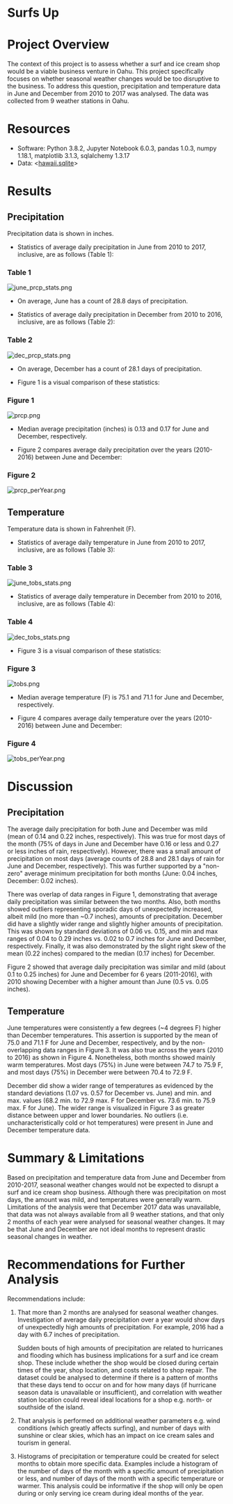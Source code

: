  # Surfs Up

# Project Overview
The context of this project is to assess whether a surf and ice cream shop would be a viable business venture in Oahu. This project specifically focuses on whether seasonal weather changes would be too disruptive to the business. To address this question, precipitation and temperature data in June and December from 2010 to 2017 was analysed. The data was collected from 9 weather stations in Oahu. 

# Resources
- Software: Python 3.8.2, Jupyter Notebook 6.0.3, pandas 1.0.3, numpy 1.18.1, matplotlib 3.1.3, sqlalchemy 1.3.17
- Data: <[hawaii.sqlite](data/hawaii.sqlite)>

# Results
## Precipitation
Precipitation data is shown in inches. 

- Statistics of average daily precipitation in June from 2010 to 2017, inclusive, are as follows (Table 1):
### Table 1
![june_prcp_stats.png](analysis/june_prcp_stats.png)
- On average, June has a count of 28.8 days of precipitation. 

- Statistics of average daily precipitation in December from 2010 to 2016, inclusive, are as follows (Table 2):
### Table 2
![dec_prcp_stats.png](analysis/dec_prcp_stats.png)
- On average, December has a count of 28.1 days of precipitation. 

- Figure 1 is a visual comparison of these statistics:
### Figure 1
![prcp.png](analysis/prcp.png)
- Median average precipitation (inches) is 0.13 and 0.17 for June and December, respectively.

- Figure 2 compares average daily precipitation over the years (2010-2016) between June and December:
### Figure 2
![prcp_perYear.png](analysis/prcp_perYear.png)

## Temperature
Temperature data is shown in Fahrenheit (F). 

- Statistics of average daily temperature in June from 2010 to 2017, inclusive, are as follows (Table 3):
### Table 3
![june_tobs_stats.png](analysis/june_tobs_stats.png)

- Statistics of average daily temperature in December from 2010 to 2016, inclusive, are as follows (Table 4):
### Table 4
![dec_tobs_stats.png](analysis/dec_tobs_stats.png)

- Figure 3 is a visual comparison of these statistics:
### Figure 3
![tobs.png](analysis/tobs.png)
- Median average temperature (F) is 75.1 and 71.1 for June and December, respectively.

- Figure 4 compares average daily temperature over the years (2010-2016) between June and December:
### Figure 4
![tobs_perYear.png](analysis/tobs_perYear.png)

# Discussion
## Precipitation
The average daily precipitation for both June and December was mild (mean of 0.14 and 0.22 inches, respectively). This was true for most days of the month (75% of days in June and December have 0.16 or less and 0.27 or less inches of rain, respectively). However, there was a small amount of precipitation on most days (average counts of 28.8 and 28.1 days of rain for June and December, respectively). This was further supported by a "non-zero" average minimum precipitation for both months (June: 0.04 inches, December: 0.02 inches).

There was overlap of data ranges in Figure 1, demonstrating that average daily precipitation was similar between the two months. Also, both months showed outliers representing sporadic days of unexpectedly increased, albeit mild (no more than ~0.7 inches), amounts of precipitation. December did have a slightly wider range and slightly higher amounts of precipitation. This was shown by standard deviations of 0.06 vs. 0.15, and min and max ranges of 0.04 to 0.29 inches vs. 0.02 to 0.7 inches for June and December, respectively. Finally, it was also demonstrated by the slight right skew of the mean (0.22 inches) compared to the median (0.17 inches) for December. 

Figure 2 showed that average daily precipitation was similar and mild (about 0.1 to 0.25 inches) for June and December for 6 years (2011-2016), with 2010 showing December with a higher amount than June (0.5 vs. 0.05 inches). 

## Temperature
June temperatures were consistently a few degrees (~4 degrees F) higher than December temperatures. This assertion is supported by the mean of 75.0 and 71.1 F for June and December, respectively, and by the non-overlapping data ranges in Figure 3. It was also true across the years (2010 to 2016) as shown in Figure 4. Nonetheless, both months showed mainly warm temperatures. Most days (75%) in June were between 74.7 to 75.9 F, and most days (75%) in December were between 70.4 to 72.9 F. 

December did show a wider range of temperatures as evidenced by the standard deviations (1.07 vs. 0.57 for December vs. June) and min. and max. values (68.2 min. to 72.9 max. F for December vs. 73.6 min. to 75.9 max. F for June). The wider range is visualized in Figure 3 as greater distance between upper and lower boundaries. No outliers (i.e. uncharacteristically cold or hot temperatures) were present in June and December temperature data. 

# Summary & Limitations
Based on precipitation and temperature data from June and December from 2010-2017, seasonal weather changes would not be expected to disrupt a surf and ice cream shop business. Although there was precipitation on most days, the amount was mild, and temperatures were generally warm. Limitations of the analysis were that December 2017 data was unavailable, that data was not always available from all 9 weather stations, and that only 2 months of each year were analysed for seasonal weather changes. It may be that June and December are not ideal months to represent drastic seasonal changes in weather. 

# Recommendations for Further Analysis
Recommendations include:

1) That more than 2 months are analysed for seasonal weather changes. Investigation of average daily precipitation over a year would show days of unexpectedly high amounts of precipitation. For example, 2016 had a day with 6.7 inches of precipitation. 

    Sudden bouts of high amounts of precipitation are related to hurricanes and flooding which has business implications for a surf and ice cream shop. These include whether the shop would be closed during certain times of the year, shop location, and costs related to shop repair. The dataset could be analysed to determine if there is a pattern of months that these days tend to occur on and for how many days (if hurricane season data is unavailable or insufficient), and correlation with weather station location could reveal ideal locations for a shop e.g. north- or southside of the island. 

2) That analysis is performed on additional weather parameters e.g. wind conditions (which greatly affects surfing), and number of days with sunshine or clear skies, which has an impact on ice cream sales and tourism in general. 

3) Histograms of precipitation or temperature could be created for select months to obtain more specific data. Examples include a histogram of the number of days of the month with a specific amount of precipitation or less, and number of days of the month with a specific temperature or warmer. This analysis could be informative if the shop will only be open during or only serving ice cream during ideal months of the year. 